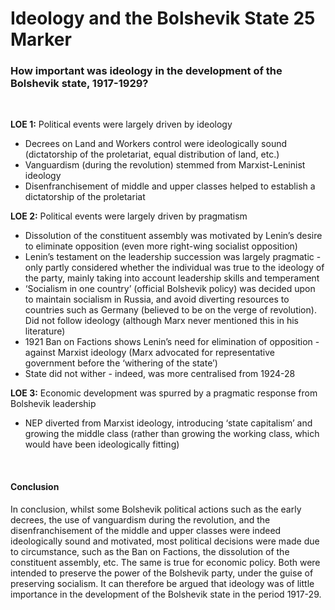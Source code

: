 # Ideology and the Bolshevik State 25 Marker


### How important was ideology in the development of the Bolshevik state, 1917-1929?

</br>

**LOE 1:** Political events were largely driven by ideology

- Decrees on Land and Workers control were ideologically sound (dictatorship of the proletariat, equal distribution of land, etc.)
- Vanguardism (during the revolution) stemmed from Marxist-Leninist ideology
- Disenfranchisement of middle and upper classes helped to establish a dictatorship of the proletariat

**LOE 2:** Political events were largely driven by pragmatism

- Dissolution of the constituent assembly was motivated by Lenin’s desire to eliminate opposition (even more right-wing socialist opposition)
- Lenin’s testament on the leadership succession was largely pragmatic - only partly considered whether the individual was true to the ideology of the party, mainly taking into account leadership skills and temperament
- ‘Socialism in one country’ (official Bolshevik policy) was decided upon to maintain socialism in Russia, and avoid diverting resources to countries such as Germany (believed to be on the verge of revolution). Did not follow ideology (although Marx never mentioned this in his literature)
- 1921 Ban on Factions shows Lenin’s need for elimination of opposition - against Marxist ideology (Marx advocated for representative government before the ‘withering of the state’)
- State did not wither - indeed, was more centralised from 1924-28


**LOE 3:** Economic development was spurred by a pragmatic response from Bolshevik leadership

- NEP diverted from Marxist ideology, introducing ‘state capitalism’ and growing the middle class (rather than growing the working class, which would have been ideologically fitting)

</br>

#### Conclusion

In conclusion, whilst some Bolshevik political actions such as the early decrees, the use of vanguardism during the revolution, and the disenfranchisement of the middle and upper classes were indeed ideologically sound and motivated, most political decisions were made due to circumstance, such as the Ban on Factions, the dissolution of the constituent assembly, etc. The same is true for economic policy. Both were intended to preserve the power of the Bolshevik party, under the guise of preserving socialism. It can therefore be argued that ideology was of little importance in the development of the Bolshevik state in the period 1917-29.